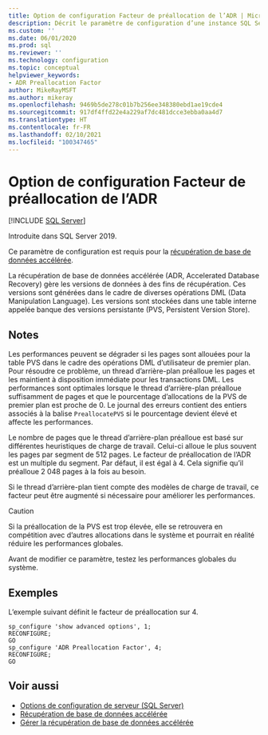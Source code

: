 ```yaml
---
title: Option de configuration Facteur de préallocation de l’ADR | Microsoft Docs
description: Décrit le paramètre de configuration d’une instance SQL Server pour le facteur de préallocation de l’ADR.
ms.custom: ''
ms.date: 06/01/2020
ms.prod: sql
ms.reviewer: ''
ms.technology: configuration
ms.topic: conceptual
helpviewer_keywords:
- ADR Preallocation Factor
author: MikeRayMSFT
ms.author: mikeray
ms.openlocfilehash: 9469b5de278c01b7b256ee348380ebd1ae19cde4
ms.sourcegitcommit: 917df4ffd22e4a229af7dc481dcce3ebba0aa4d7
ms.translationtype: HT
ms.contentlocale: fr-FR
ms.lasthandoff: 02/10/2021
ms.locfileid: "100347465"
---
```

# <a name="adr-preallocation-factor-configuration-option"></a>Option de configuration Facteur de préallocation de l’ADR

 [!INCLUDE [SQL Server](../../includes/applies-to-version/sqlserver.md)]

Introduite dans SQL Server 2019.

Ce paramètre de configuration est requis pour la [récupération de base de données accélérée](../../relational-databases/accelerated-database-recovery-concepts.md).

La récupération de base de données accélérée (ADR, Accelerated Database Recovery) gère les versions de données à des fins de récupération. Ces versions sont générées dans le cadre de diverses opérations DML (Data Manipulation Language). Les versions sont stockées dans une table interne appelée banque des versions persistante (PVS, Persistent Version Store). 

## <a name="remarks"></a>Notes  

Les performances peuvent se dégrader si les pages sont allouées pour la table PVS dans le cadre des opérations DML d’utilisateur de premier plan. Pour résoudre ce problème, un thread d’arrière-plan préalloue les pages et les maintient à disposition immédiate pour les transactions DML. Les performances sont optimales lorsque le thread d’arrière-plan préalloue suffisamment de pages et que le pourcentage d’allocations de la PVS de premier plan est proche de 0. Le journal des erreurs contient des entiers associés à la balise `PreallocatePVS` si le pourcentage devient élevé et affecte les performances.

Le nombre de pages que le thread d’arrière-plan préalloue est basé sur différentes heuristiques de charge de travail. Celui-ci alloue le plus souvent les pages par segment de 512 pages. Le facteur de préallocation de l’ADR est un multiple du segment. Par défaut, il est égal à 4. Cela signifie qu’il préalloue 2 048 pages à la fois au besoin. 

Si le thread d’arrière-plan tient compte des modèles de charge de travail, ce facteur peut être augmenté si nécessaire pour améliorer les performances.

> [!CAUTION]
> Si la préallocation de la PVS est trop élevée, elle se retrouvera en compétition avec d’autres allocations dans le système et pourrait en réalité réduire les performances globales.
>
> Avant de modifier ce paramètre, testez les performances globales du système.

## <a name="examples"></a>Exemples  

L’exemple suivant définit le facteur de préallocation sur 4.

```tsql
sp_configure 'show advanced options', 1;
RECONFIGURE;
GO 
sp_configure 'ADR Preallocation Factor', 4;
RECONFIGURE;
GO
```

## <a name="see-also"></a>Voir aussi  

- [Options de configuration de serveur &#40;SQL Server&#41;](../../database-engine/configure-windows/server-configuration-options-sql-server.md)
- [Récupération de base de données accélérée](../../relational-databases/accelerated-database-recovery-concepts.md)
- [Gérer la récupération de base de données accélérée](../../relational-databases/accelerated-database-recovery-management.md)